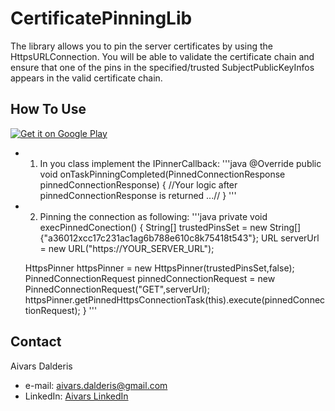 CertificatePinningLib
=====================
The library allows you to pin the server certificates by using the HttpsURLConnection.
You will be able to validate the certificate chain and ensure that one of the pins in 
the specified/trusted SubjectPublicKeyInfos appears in the valid certificate chain.

How To Use
--------------
[![Get it on Google Play](https://raw.github.com/repat/README-template/master/googleplay.png)](https://play.google.com/store/apps/details?id=com.aivarsda.certpinning.demo)
- 1. In you class implement the IPinnerCallback:
'''java
 @Override
 public void onTaskPinningCompleted(PinnedConnectionResponse pinnedConnectionResponse)
 {
 	//Your logic after pinnedConnectionResponse is returned ...//
 }
 '''
 
- 2. Pinning the connection as following:
'''java
 private void execPinnedConection()
 {
 	String[] trustedPinsSet 	= new String[] {"a36012xcc17c231ac1ag6b788e610c8k75418t543"};
 	URL serverUrl		= new URL("https://YOUR_SERVER_URL");
 
 	HttpsPinner httpsPinner = new HttpsPinner(trustedPinsSet,false);
 	PinnedConnectionRequest  pinnedConnectionRequest = new PinnedConnectionRequest("GET",serverUrl);
 	httpsPinner.getPinnedHttpsConnectionTask(this).execute(pinnedConnectionRequest);
 }
 '''


## Contact
Aivars Dalderis
* e-mail: <aivars.dalderis@gmail.com>
* LinkedIn: [Aivars LinkedIn](http://il.linkedin.com/in/aivarsd)
